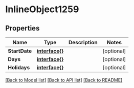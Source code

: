 # InlineObject1259

## Properties

Name | Type | Description | Notes
------------ | ------------- | ------------- | -------------
**StartDate** | [**interface{}**](.md) |  | [optional] 
**Days** | [**interface{}**](.md) |  | [optional] 
**Holidays** | [**interface{}**](.md) |  | [optional] 

[[Back to Model list]](../README.md#documentation-for-models) [[Back to API list]](../README.md#documentation-for-api-endpoints) [[Back to README]](../README.md)


